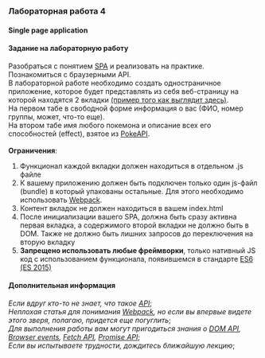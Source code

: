 ### Лабораторная работа 4
#### Single page application

#### Задание на лабораторную работу
Разобраться с понятием [SPA](https://ru.wikipedia.org/wiki/%D0%9E%D0%B4%D0%BD%D0%BE%D1%81%D1%82%D1%80%D0%B0%D0%BD%D0%B8%D1%87%D0%BD%D0%BE%D0%B5_%D0%BF%D1%80%D0%B8%D0%BB%D0%BE%D0%B6%D0%B5%D0%BD%D0%B8%D0%B5) и реализовать на практике. Познакомиться с браузерными API.\
В лабораторной работе необходимо создать одностраничное приложение, которое будет представлять из себя веб-страницу на которой находятся 2 вкладки [(пример того как выглядит здесь)](https://getbootstrap.com/docs/4.0/components/navs/#javascript-behavior).\
На первом табе в свободной форме информация о вас (ФИО, номер группы, может, что-то еще).\
На втором табе имя любого покемона и описание всех его способностей (effect), взятое из [PokeAPI](https://pokeapi.co/).\
\
**Ограничения**:
 1. Функционал каждой вкладки должен находиться в отдельном .js файле
 2. К вашему приложению должен быть подключен только один js-файл (bundle) в который упакованы остальные. Для этого необходимо использовать [Webpack](https://webpack.js.org/).
 3. Контент вкладок не должен находиться в вашем index.html
 4. После инициализации вашего SPA, должна быть сразу активна первая вкладка, а содержимого второй вкладки не должно быть в DOM. Также не должно быть лишних запросов до переключения на вторую вкладку
 5. **Запрещено использовать любые фреймворки**, только нативный JS код с использованием функционала, появившемся в стандарте [ES6 (ES 2015)](https://habr.com/ru/post/460741/)


#### Дополнительная информация
*Если вдруг кто-то не знает, что такое [API](https://ru.wikipedia.org/wiki/API)*;\
*Неплохая статья для понимания [Webpack](https://medium.com/nuances-of-programming/%D0%B2%D0%B2%D0%B5%D0%B4%D0%B5%D0%BD%D0%B8%D0%B5-%D0%B2-webpack-%D0%B4%D0%BB%D1%8F-%D0%BD%D0%BE%D0%B2%D0%B8%D1%87%D0%BA%D0%BE%D0%B2-6cafbf562386), но если вы впервые видете этого зверя, полагаю, придется еще погуглить*;\
*Для выполнения работы вам могут пригодиться знания о [DOM API](https://learn.javascript.ru/document), [Browser events](https://learn.javascript.ru/introduction-browser-events), [Fetch API](https://learn.javascript.ru/fetch), [Promise API](https://learn.javascript.ru/promise-api)*;\
*Если вы испытываете трудности, дождитесь ближайшую лекцию*;


